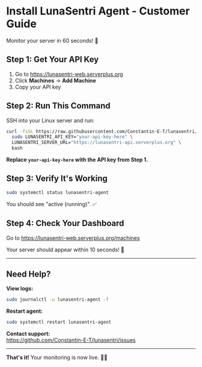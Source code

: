 # Install LunaSentri Agent - Customer Guide

Monitor your server in 60 seconds! 🚀

## Step 1: Get Your API Key

1. Go to <https://lunasentri-web.serverplus.org>
2. Click **Machines** → **Add Machine**
3. Copy your API key

## Step 2: Run This Command

SSH into your Linux server and run:

```bash
curl -fsSL https://raw.githubusercontent.com/Constantin-E-T/lunasentri/main/apps/agent/scripts/install.sh | \
  sudo LUNASENTRI_API_KEY="your-api-key-here" \
  LUNASENTRI_SERVER_URL="https://lunasentri-api.serverplus.org" \
  bash
```

**Replace `your-api-key-here` with the API key from Step 1.**

## Step 3: Verify It's Working

```bash
sudo systemctl status lunasentri-agent
```

You should see "active (running)". ✅

## Step 4: Check Your Dashboard

Go to <https://lunasentri-web.serverplus.org/machines>

Your server should appear within 10 seconds! 🎉

---

## Need Help?

**View logs:**

```bash
sudo journalctl -u lunasentri-agent -f
```

**Restart agent:**

```bash
sudo systemctl restart lunasentri-agent
```

**Contact support:**  
<https://github.com/Constantin-E-T/lunasentri/issues>

---

**That's it!** Your monitoring is now live. 🌙✨
